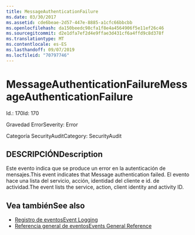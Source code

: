 ```yaml
---
title: MessageAuthenticationFailure
ms.date: 03/30/2017
ms.assetid: cde6beae-2d57-447e-8885-a1cfc66bbcbb
ms.openlocfilehash: da150beedc98cfa1f8e4a4564906f5e11ef26c46
ms.sourcegitcommit: d2e1dfa7ef2d4e9ffae3d431cf6a4ffd9c8d378f
ms.translationtype: MT
ms.contentlocale: es-ES
ms.lasthandoff: 09/07/2019
ms.locfileid: "70797746"
---
```

# <a name="messageauthenticationfailure"></a><span data-ttu-id="ede6c-102">MessageAuthenticationFailure</span><span class="sxs-lookup"><span data-stu-id="ede6c-102">MessageAuthenticationFailure</span></span>
<span data-ttu-id="ede6c-103">Id.: 170</span><span class="sxs-lookup"><span data-stu-id="ede6c-103">Id: 170</span></span>  
  
 <span data-ttu-id="ede6c-104">Gravedad Error</span><span class="sxs-lookup"><span data-stu-id="ede6c-104">Severity: Error</span></span>  
  
 <span data-ttu-id="ede6c-105">Categoría SecurityAudit</span><span class="sxs-lookup"><span data-stu-id="ede6c-105">Category: SecurityAudit</span></span>  
  
## <a name="description"></a><span data-ttu-id="ede6c-106">DESCRIPCIÓN</span><span class="sxs-lookup"><span data-stu-id="ede6c-106">Description</span></span>  
 <span data-ttu-id="ede6c-107">Este evento indica que se produce un error en la autenticación de mensajes.</span><span class="sxs-lookup"><span data-stu-id="ede6c-107">This event indicates that Message authentication failed.</span></span> <span data-ttu-id="ede6c-108">El evento hace una lista del servicio, acción, identidad del cliente e id. de actividad.</span><span class="sxs-lookup"><span data-stu-id="ede6c-108">The event lists the service, action, client identity and activity ID.</span></span>  
  
## <a name="see-also"></a><span data-ttu-id="ede6c-109">Vea también</span><span class="sxs-lookup"><span data-stu-id="ede6c-109">See also</span></span>

- [<span data-ttu-id="ede6c-110">Registro de eventos</span><span class="sxs-lookup"><span data-stu-id="ede6c-110">Event Logging</span></span>](index.md)
- [<span data-ttu-id="ede6c-111">Referencia general de eventos</span><span class="sxs-lookup"><span data-stu-id="ede6c-111">Events General Reference</span></span>](events-general-reference.md)
